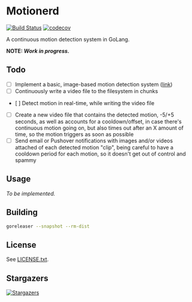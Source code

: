 # Motionerd

[![Build Status](https://travis-ci.org/Didstopia/motionerd.svg?branch=master)](https://travis-ci.org/Didstopia/motionerd)
[![codecov](https://codecov.io/gh/Didstopia/motionerd/branch/master/graph/badge.svg)](https://codecov.io/gh/Didstopia/motionerd)

A continuous motion detection system in GoLang.

**NOTE: _Work in progress._**

## Todo

- [ ] Implement a basic, image-based motion detection system ([link](https://remy.io/blog/how-ive-created-an-intruder-detector-part-2/))
- [ ] Continuously write a video file to the filesystem in chunks
- [ ] Detect motion in real-time, while writing the video file
- [ ] Create a new video file that contains the detected motion, -5/+5 seconds, as well as accounts for a cooldown/offset, in case there's continuous motion going on, but also times out after an X amount of time, so the motion triggers as soon as possible
- [ ] Send email or Pushover notifications with images and/or videos attached of each detected motion "clip", being careful to have a cooldown period for each motion, so it doesn't get out of control and spammy

## Usage

_To be implemented._

## Building

```sh
goreleaser --snapshot --rm-dist
```

## License

See [LICENSE.txt](LICENSE.txt).

## Stargazers

[![Stargazers](https://starcharts.herokuapp.com/Didstopia/motionerd.svg)](https://starcharts.herokuapp.com/Didstopia/motionerd)
